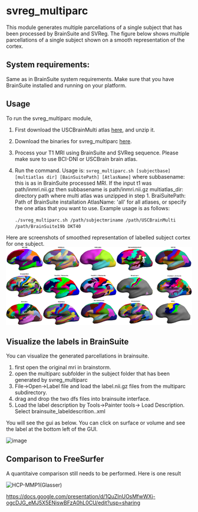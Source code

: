 # svreg_multiparc
This module generates multiple parcellations of a single subject that has been processed by BrainSuite and SVReg. The figure below shows multiple parcellations of a single subject shown on a smooth representation of the cortex.

## System requirements: 
Same as in BrainSuite system requirements. Make sure that you have BrainSuite installed and running on your platform.

## Usage
To run the svreg_multiparc module, 
1. First download the USCBrainMulti atlas [here](https://drive.google.com/file/d/1YpQH8rQA0v2lNFXR-XdWPIfmleO_095-/view?usp=sharing), and unzip it.
2. Download the binaries for svreg_multiparc [here](https://github.com/ajoshiusc/svreg_multiparc/releases).
3. Process your T1 MRI using BrainSuite and SVReg sequence. Please make sure to use BCI-DNI or USCBrain brain atlas. 
4. Run the command. Usage is: ``svreg_multiparc.sh [subjectbase] [multiatlas dir] [BainSuitePath] [AtlasName]``
where 
subbasename: this is as in BrainSuite processed MRI. If the input t1 was path/inmri.nii.gz then subbasename is path/inmri.nii.gz
multiatlas_dir: directory path where multi atlas was unzipped in step 1.
BraiSuitePath: Path of BrainSuite installation
AtlasName: 'all' for all atlases, or specify the one atlas that you want to use. Example usage is as follows:

    ``./svreg_multiparc.sh /path/subjectmriname /path/USCBrainMulti /path/BrainSuite19b DKT40``

Here are screenshots of smoothed representation of labelled subject cortex for one subject.
![multiparc](multiparc.png)

## Visualize the labels in BrainSuite
You can visualize the generated parcellations in brainsuite.
1. first open the original mri in brainstorm.
2. open the multiparc subfolder in the subject folder that has been generated by svreg_multiparc
3. File->Open->Label file and load the label.nii.gz files from the multiparc subdirectory.
4. drag and drop the two dfs files into brainsuite interface.
5. Load the label description by Tools->Painter tools-> Load Description. Select brainsuite_labeldescrition.<atlas>.xml

You will see the gui as below. You can click on surface or volume and see the label at the bottom left of the GUI.

![image](https://user-images.githubusercontent.com/15238551/117532473-9127dd80-af9c-11eb-802c-cb4543973c87.png)

## Comparison to FreeSurfer
A quantitaive comparison still needs to be performed. Here is one result

![HCP-MMP1(Glasser)](https://user-images.githubusercontent.com/15238551/117563901-de1fb880-b05d-11eb-8606-774106e35628.png)


https://docs.google.com/presentation/d/1QuZlnUOsMfwWXj-ogcDJG_eMJ5X5ENiswBFzA0hL0CU/edit?usp=sharing

